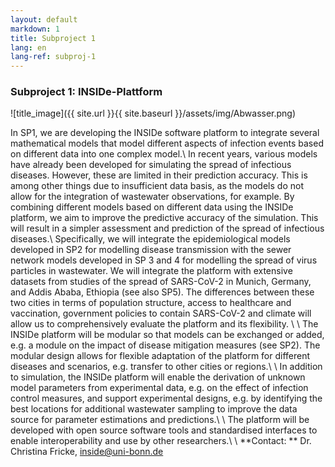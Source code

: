 ```yaml
---
layout: default
markdown: 1
title: Subproject 1
lang: en
lang-ref: subproj-1
---
```


### Subproject 1: INSIDe-Plattform

![title_image]({{ site.url }}{{ site.baseurl }}/assets/img/Abwasser.png)

In SP1, we are developing the INSIDe software platform to integrate several mathematical models that model different aspects of infection events based on different data into one complex model.\\
In recent years, various models have already been developed for simulating the spread of infectious diseases. However, these are limited in their prediction accuracy. This is among other things due to insufficient data basis, as the models do not allow for the integration of wastewater observations, for example. By combining different models based on different data using the INSIDe platform, we aim to improve the predictive accuracy of the simulation. This will result in a simpler assessment and prediction of the spread of infectious diseases.\\
Specifically, we will integrate the epidemiological models developed in SP2 for modelling disease transmission with the sewer network models developed in SP 3 and 4 for modelling the spread of virus particles in wastewater. We will integrate the platform with extensive datasets from studies of the spread of SARS-CoV-2 in Munich,
Germany, and Addis Ababa, Ethiopia (see also SP5). The differences between these two cities in terms of population structure, access to healthcare and vaccination, government policies to contain SARS-CoV-2 and climate will allow us to comprehensively evaluate the platform and its flexibility. \\
\\
The INSIDe platform will be modular so that models can be exchanged or added, e.g. a module on the impact of disease mitigation measures (see SP2). The modular design allows for flexible adaptation of the platform for different diseases and scenarios, e.g. transfer to other cities or regions.\\
\\
In addition to simulation, the INSIDe platform will enable the derivation of unknown model parameters from experimental data, e.g. on the effect of infection control measures, and support experimental designs, e.g. by identifying the best locations for additional wastewater sampling to improve the data source for parameter estimations and predictions.\\
\\
The platform will be developed with open source software tools and standardised interfaces to enable interoperability and use by other researchers.\\
\\
**Contact: ** Dr. Christina Fricke, inside@uni-bonn.de
